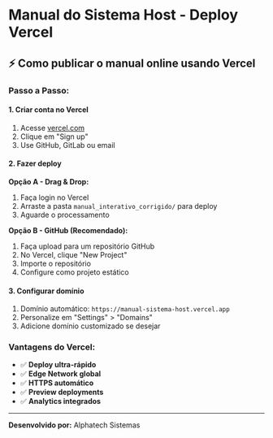 # Manual do Sistema Host - Deploy Vercel

## ⚡ Como publicar o manual online usando Vercel

### Passo a Passo:

#### 1. Criar conta no Vercel
1. Acesse [vercel.com](https://vercel.com)
2. Clique em "Sign up"
3. Use GitHub, GitLab ou email

#### 2. Fazer deploy
**Opção A - Drag & Drop:**
1. Faça login no Vercel
2. Arraste a pasta `manual_interativo_corrigido/` para deploy
3. Aguarde o processamento

**Opção B - GitHub (Recomendado):**
1. Faça upload para um repositório GitHub
2. No Vercel, clique "New Project"
3. Importe o repositório
4. Configure como projeto estático

#### 3. Configurar domínio
1. Domínio automático: `https://manual-sistema-host.vercel.app`
2. Personalize em "Settings" > "Domains"
3. Adicione domínio customizado se desejar

### Vantagens do Vercel:
- ✅ **Deploy ultra-rápido**
- ✅ **Edge Network global**
- ✅ **HTTPS automático**
- ✅ **Preview deployments**
- ✅ **Analytics integrados**

---
**Desenvolvido por:** Alphatech Sistemas 